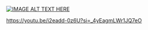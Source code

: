 [![IMAGE ALT TEXT HERE](https://img.youtube.com/vi/i2eadd-0z6U?si=_4yEagmLWr1JQ7eO/0.jpg)](https://www.youtube.com/watch?v=i2eadd-0z6U?si=_4yEagmLWr1JQ7eO)

https://youtu.be/i2eadd-0z6U?si=_4yEagmLWr1JQ7eO
